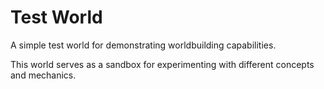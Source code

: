 # Test World

A simple test world for demonstrating worldbuilding capabilities.

This world serves as a sandbox for experimenting with different concepts and mechanics.